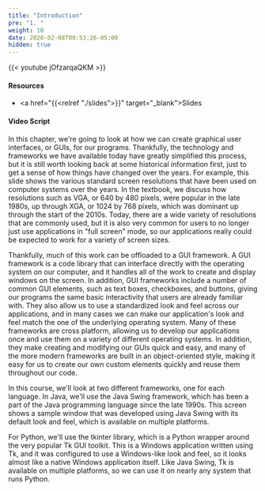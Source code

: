 ```yaml
---
title: "Introduction"
pre: "1. "
weight: 10
date: 2020-02-08T00:53:26-05:00
hidden: true
---
```


{{< youtube jOfzarqaQKM >}}

#### Resources

* <a href="{{<relref "./slides">}}" target="_blank">Slides</a>

#### Video Script

In this chapter, we're going to look at how we can create graphical user interfaces, or GUIs, for our programs. Thankfully, the technology and frameworks we have available today have greatly simplified this process, but it is still worth looking back at some historical information first, just to get a sense of how things have changed over the years. For example, this slide shows the various standard screen resolutions that have been used on computer systems over the years. In the textbook, we discuss how resolutions such as VGA, or 640 by 480 pixels, were popular in the late 1980s, up through XGA, or 1024 by 768 pixels, which was dominant up through the start of the 2010s. Today, there are a wide variety of resolutions that are commonly used, but it is also very common for users to no longer just use applications in "full screen" mode, so our applications really could be expected to work for a variety of screen sizes. 

Thankfully, much of this work can be offloaded to a GUI framework. A GUI framework is a code library that can interface directly with the operating system on our computer, and it handles all of the work to create and display windows on the screen. In addition, GUI frameworks include a number of common GUI elements, such as text boxes, checkboxes, and buttons, giving our programs the same basic interactivity that users are already familiar with. They also allow us to use a standardized look and feel across our applications, and in many cases we can make our application's look and feel match the one of the underlying operating system. Many of these frameworks are cross platform, allowing us to develop our applications once and use them on a variety of different operating systems. In addition, they make creating and modifying our GUIs quick and easy, and many of the more modern frameworks are built in an object-oriented style, making it easy for us to create our own custom elements quickly and reuse them throughout our code.

In this course, we'll look at two different frameworks, one for each language. In Java, we'll use the Java Swing framework, which has been a part of the Java programming language since the late 1990s. This screen shows a sample window that was developed using Java Swing with its default look and feel, which is available on multiple platforms. 

For Python, we'll use the tkinter library, which is a Python wrapper around the very popular Tk GUI toolkit. This is a Windows application written using Tk, and it was configured to use a Windows-like look and feel, so it looks almost like a native Windows application itself. Like Java Swing, Tk is available on multiple platforms, so we can use it on nearly any system that runs Python.

